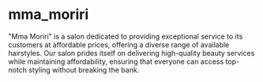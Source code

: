 # mma_moriri
"Mma Moriri" is a salon dedicated to providing exceptional service to its customers at affordable prices, offering a diverse range of available hairstyles. Our salon prides itself on delivering high-quality beauty services while maintaining affordability, ensuring that everyone can access top-notch styling without breaking the bank.
